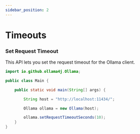 ```yaml
---
sidebar_position: 2
---
```


# Timeouts

### Set Request Timeout

This API lets you set the request timeout for the Ollama client.

```java
import io.github.ollama4j.Ollama;

public class Main {

    public static void main(String[] args) {

        String host = "http://localhost:11434/";

        Ollama ollama = new Ollama(host);

        ollama.setRequestTimeoutSeconds(10);
    }
}
```